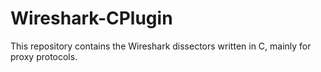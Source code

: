 # Wireshark-CPlugin
This repository contains the Wireshark dissectors written in C, mainly for proxy protocols.
